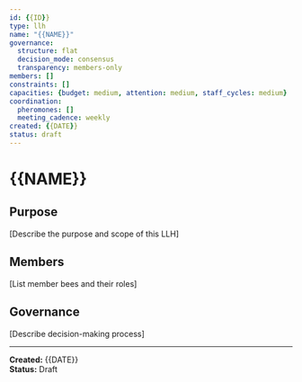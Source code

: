 ```yaml
---
id: {{ID}}
type: llh
name: "{{NAME}}"
governance:
  structure: flat
  decision_mode: consensus
  transparency: members-only
members: []
constraints: []
capacities: {budget: medium, attention: medium, staff_cycles: medium}
coordination:
  pheromones: []
  meeting_cadence: weekly
created: {{DATE}}
status: draft
---
```


# {{NAME}}

## Purpose

[Describe the purpose and scope of this LLH]

## Members

[List member bees and their roles]

## Governance

[Describe decision-making process]

---

**Created:** {{DATE}}  
**Status:** Draft

